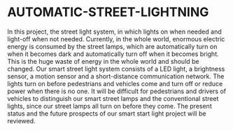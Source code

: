 # AUTOMATIC-STREET-LIGHTNING
 In this project, the street light system, in which lights on when needed and light-off when not needed. Currently, in the whole world, enormous electric energy is consumed by the street lamps, which are automatically turn on when it becomes dark and automatically turn off when it becomes bright. This is the huge waste of energy in the whole world and should be changed. Our smart street light system consists of a LED light, a brightness sensor, a motion sensor and a short-distance communication network. The lights turn on before pedestrians and vehicles come and turn off or reduce power when there is no one. It will be difficult for pedestrians and drivers of vehicles to distinguish our smart street lamps and the conventional street lights, since our street lamps all turn on before they come. The present status and the future prospects of our smart start light project will be reviewed.
